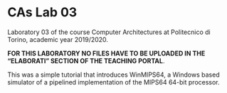 # CAs Lab 03
Laboratory 03 of the course Computer Architectures at Politecnico di Torino, academic year 2019/2020.<br/>

**FOR THIS LABORATORY NO FILES HAVE TO BE UPLOADED IN THE “ELABORATI” SECTION OF THE TEACHING PORTAL**.

This was a simple tutorial that introduces WinMIPS64, a Windows based simulator of a pipelined implementation of the MIPS64 64-bit processor.
